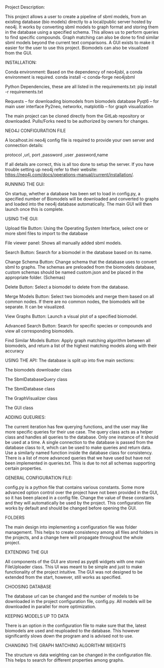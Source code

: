 Project Description: 

This project allows a user to create a pipeline of sbml models, from an existing database (bio models) directly to a local/public server hosted by neo4j. It works by converting sbml models to graph format and storing them in the database using a specified schema. This allows us to perform queries to find specific compounds. Graph matching can also be done to find similar sbml models beyond the current text comparisons. A GUI exists to make it easier for the user to use this project. Biomodels can also be visualized from the GUI. 
 

INSTALLATION: 

Conda environment: Based on the dependency of neo4jsbl, a conda environment is required. 
conda install -c conda-forge neo4jsbml

Python Dependencies, these are all listed in the requirements.txt: 
pip install -r requirements.txt

Requests – for downloading biomodels from biomodels database 
Pyqt6 – for main user interface 
Py2neo, networkx, matplotlib – for graph visualization 

The main project can be cloned directly from the GitLab repository or downloaded. 
Pulls/Forks need to be authorized by owners for changes. 
 

NEO4J CONFIGURATION FILE 

A localhost.ini neo4j config file is required to provide your own server and connection details: 

protocol ,url, port ,password ,user ,password,name 

If all details are correct, this is all too done to setup the server.  If you have trouble setting up neo4j refer to their website: https://neo4j.com/docs/operations-manual/current/installation/. 

 
RUNNING THE GUI: 

On startup, whether a database has been set to load in config.py, a specified number of Biomodels will be downloaded and converted to graphs and loaded into the neo4j database automatically. The main GUI will then launch once this is complete. 

USING THE GUI: 

Upload file Button: Using the Operating System Interface, select one or more sbml files to import to the database 

File viewer panel: Shows all manually added sbml models. 

Search Button:  Search for a biomodel in the database based on its name. 

Change Schema Button: Change schema that the database uses to convert sbml to graphs. The schemas are preloaded from the biomodels database, custom schemas should be named custom.json and be placed in the appropriate folder. (Schemas) 

Delete Button: Select a biomodel to delete from the database. 

Merge Models Button: Select two biomodels and merge them based on all common nodes. If there are no common nodes, the biomodels will be separate. It can be visualized. 

View Graphs Button: Launch a visual plot of a specified biomodel. 

Advanced Search Button: Search for specific species or compounds and view all corresponding biomodels. 

Find Similar Models Button: Apply graph matching algorithm between all biomodels, and return a list of the highest matching models along with their accuracy 

USING THE API: The database is split up into five main sections: 

The biomodels downloader class 

The SbmlDatabaseQuery class  

The SbmlDatabase class 

The GraphVisualizer class 

The GUI class 

ADDING QUEURIES: 

The current iteration has few querying functions, and the user may like more specific queries for their use case. The query class acts as a helper class and handles all queries to the database. Only one instance of it should be used at a time. A single connection to the database is passed from the database class to it, which can be used to make queries and return data. Use a similarly named function inside the database class for consistency. There is a list of more advanced queries that we have used but have not been implemented in queries.txt. This is due to not all schemas supporting certain properties. 

GENERAL CONFIGURATION FILE: 

config.py is a python file that contains various constants. Some more advanced option control over the project have not been provided in the GUI, so it has been placed in a config file. Change the value of these constants and they will automatically be used by the project. This configuration file works by default and should be changed before opening the GUI.  

FOLDERS 

The main design into implementing a configuration file was folder management. This helps to create consistency among all files and folders in the projects, and a change here will propagate throughout the whole project. 

EXTENDING THE GUI 

All components of the GUI are stored as pyqt6 widgets with one main FileUploader class. This UI was meant to be simple and just to make functionality of the project intuitive. The GUI was not designed to be extended from the start, however, still works as specified. 

CHOOSING DATABASE 

The database url can be changed and the number of models to be downloaded in the project configuration file, config.py. All models will be downloaded in parallel for more optimization. 

KEEPING MODELS UP TO DATA 

There is an option in the configuration file to make sure that the, latest biomodels are used and reuploaded to the database. This however significantly slows down the program and is advised not to use. 

CHANGING THE GRAPH MATCHING ALGORITHM WEIGHTS 

The structure vs data weighting can be changed in the configuration file. This helps to search for different properties among graphs. 
